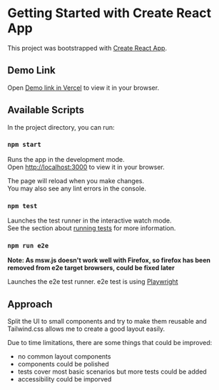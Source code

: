 # Getting Started with Create React App

This project was bootstrapped with [Create React App](https://github.com/facebook/create-react-app).

## Demo Link
Open [Demo link in Vercel](https://qantas-code-test-tkwzy4pzr-yanniyiyi.vercel.app/) to view it in your browser.

## Available Scripts

In the project directory, you can run:

### `npm start`

Runs the app in the development mode.\
Open [http://localhost:3000](http://localhost:3000) to view it in your browser.

The page will reload when you make changes.\
You may also see any lint errors in the console.

### `npm test`

Launches the test runner in the interactive watch mode.\
See the section about [running tests](https://facebook.github.io/create-react-app/docs/running-tests) for more information.

### `npm run e2e`

**Note: As msw.js doesn't work well with Firefox, so firefox has been removed from e2e target browsers, could be fixed later**

Launches the e2e test runner. e2e test is using [Playwright](https://playwright.dev/)

## Approach

Split the UI to small components and try to make them reusable and Tailwind.css allows me to create a good layout easily.

Due to time limitations, there are some things that could be improved:
- no common layout components 
- components could be polished
- tests cover most basic scenarios but more tests could be added
- accessibility could be imporved




